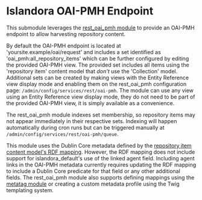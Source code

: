 # Islandora OAI-PMH Endpoint

This submodule leverages the [rest\_oai\_pmh module](https://www.drupal.org/project/rest_oai_pmh)
to provide an OAI-PMH endpoint to allow harvesting repository content.

By default the OAI-PMH endpoint is located at 'yoursite.example/oai/request'
and includes a set identified as 'oai\_pmh:all\_repository\_items' which can be
further configured by editing the provided OAI-PMH view. The provided set 
includes all items using the 'repository item' content model that _don't_ use 
the 'Collection' model. Additional sets can be created by making views with the
Entity Reference view display mode and enabling them on the rest\_oai\_pmh
configuration page: `/admin/config/services/rest/oai-pmh`. The module can use
any view using an Entity Reference view display mode, they do not need to be
part of the provided OAI-PMH view, it is simply available as a convenience.

The rest\_oai\_pmh module indexes set membership, so repository items may not appear
immediately in their respective sets. Indexing will happen automatically during
cron runs but can be triggered manually at `/admin/config/services/rest/oai-pmh/queue`.

This module uses the Dublin Core metadata defined by
the [repository item content model's RDF mapping](http://islandora-claw.github.io/CLAW/user-documentation/content_types/#update-create-an-rdf-mapping).
However, the RDF mapping does not include support for islandora\_default's use
of the linked agent field. Including agent links in the OAI-PMH metadata
currently requires updating the RDF mapping to include a Dublin Core predicate
for that field or any other additional fields. 
The rest\_oai\_pmh module also supports defining mappings using the
[metatag module](https://www.drupal.org/project/metatag) or creating a custom
metadata profile using the Twig templating system.
